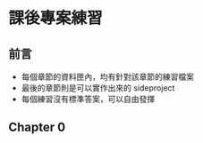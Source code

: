 # 課後專案練習
## 前言
+ 每個章節的資料匣內，均有針對該章節的練習檔案
+ 最後的章節則是可以實作出來的 sideproject
+ 每個練習沒有標準答案，可以自由發揮

## Chapter 0
